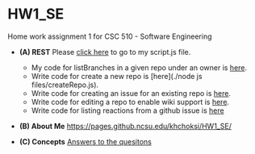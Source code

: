 # HW1_SE
Home work assignment 1 for CSC 510 - Software Engineering 

* **(A) REST**
  Please [click here](./scipt.js) to go to my script.js file.
  * My code for listBranches in a given repo under an owner is [here](./listBranches.js). 
  * Write code for create a new repo is [here](./node js files/createRepo.js).
  * Write code for creating an issue for an existing repo is [here](./createIssues.js).
  * Write code for editing a repo to enable wiki support is [here](./editRepo.js).
  * Write code for listing reactions from a github issue is [here](./listReactions.js)
  
  
* **(B) About Me**
https://pages.github.ncsu.edu/khchoksi/HW1_SE/

* **(C) Concepts**
[Answers to the quesitons](./Concepts.md)
